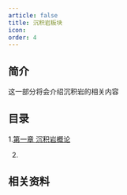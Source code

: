 ```yaml
---
article: false
title: 沉积岩板块
icon: 
order: 4
---
```

## 简介

这一部分将会介绍沉积岩的相关内容
## 目录

1.[第一章 沉积岩概论](./sedimentary_rock-1.md)

2.
## 相关资料